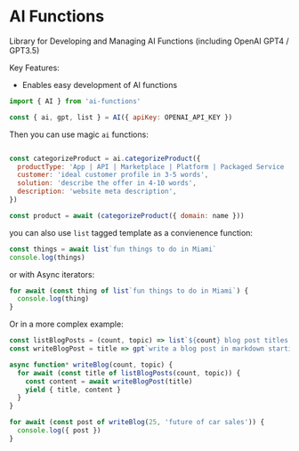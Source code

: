 # AI Functions

Library for Developing and Managing AI Functions (including OpenAI GPT4 / GPT3.5)

Key Features: 
- Enables easy development of AI functions

```javascript
import { AI } from 'ai-functions'

const { ai, gpt, list } = AI({ apiKey: OPENAI_API_KEY })
```

Then you can use magic `ai` functions:
```javascript

const categorizeProduct = ai.categorizeProduct({ 
  productType: 'App | API | Marketplace | Platform | Packaged Service | Professional Service | Website',
  customer: 'ideal customer profile in 3-5 words',
  solution: 'describe the offer in 4-10 words',
  description: 'website meta description',
})

const product = await (categorizeProduct({ domain: name }))
```

you can also use `list` tagged template as a convienence function:

```javascript
const things = await list`fun things to do in Miami`
console.log(things)
```

or with Async iterators:

```javascript
for await (const thing of list`fun things to do in Miami`) {
  console.log(thing)
}
```

Or in a more complex example:

```javascript
const listBlogPosts = (count, topic) => list`${count} blog post titles about ${topic}`
const writeBlogPost = title => gpt`write a blog post in markdown starting with "# ${title}"`

async function* writeBlog(count, topic) {
  for await (const title of listBlogPosts(count, topic)) {
    const content = await writeBlogPost(title)
    yield { title, content }
  }
}

for await (const post of writeBlog(25, 'future of car sales')) {
  console.log({ post })
}
```